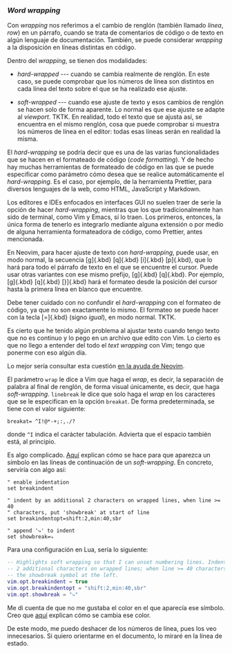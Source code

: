 


### _Word wrapping_

Con _wrapping_ nos referimos a el cambio de renglón (también llamado
_línea_, _row_) en un párrafo, cuando se trata de comentarios de código o de
texto en algún lenguaje de documentación. También, se puede considerar
_wrapping_ a la disposición en líneas distintas en código.

Dentro del _wrapping_, se tienen dos modalidades:

 - _hard-wrapped_ --- cuando se cambia realmente de renglón. En este caso,
   se puede comprobar que los números de línea son distintos en cada línea
   del texto sobre el que se ha realizado ese ajuste.

 - _soft-wrapped_ --- cuando ese ajuste de texto y esos cambios de renglón
   se hacen solo de forma aparente. Lo normal es que ese ajuste se adapte al
   _viewport_. TKTK. En realidad, todo el texto que se ajusta así, se
   encuentra en el mismo renglón, cosa que puede comprobar si muestra los
   números de línea en el editor: todas esas líneas serán en realidad la
   misma.

El _hard-wrapping_ se podría decir que es una de las varias funcionalidades
que se hacen en el formateado de código (_code formatting_). Y de hecho hay
muchas herramientas de formateado de código en las que se puede especificar
como parámetro cómo desea que se realice automáticamente el _hard-wrapping_.
Es el caso, por ejemplo, de la herramienta Prettier, para diversos lenguajes
de la web, como HTML, JavaScript y Markdown.

Los editores e IDEs enfocados en interfaces GUI no suelen traer de serie la
opción de hacer _hard-wrapping_, mientras que los que tradicionalmente han
sido de terminal, como Vim y Emacs, sí lo traen. Los primeros, entonces, la
única forma de tenerlo es integrarlo mediante alguna extensión o por medio
de alguna herramienta formateadora de código, como Prettier, antes
mencionada.

En Neovim, para hacer ajuste de texto con _hard-wrapping_, puede usar, en
modo normal, la secuencia [g]{.kbd} [q]{.kbd} [i]{.kbd} [p]{.kbd}, que lo
hará para todo el párrafo de texto en el que se encuentre el cursor. Puede
usar otras variantes con ese mismo prefijo, [g]{.kbd} [q]{.kbd}. Por
ejemplo, [g]{.kbd} [q]{.kbd} [\}]{.kbd} hará el formateo desde la posición
del cursor hasta la primera línea en blanco que encuentre.

Debe tener cuidado con no confundir el _hard-wrapping_ con el formateo de
código, ya que no son exactamente lo mismo. El formateo se puede hacer con
la tecla [=]{.kbd} (signo _igual_), en modo normal. TKTK.

<!--
También, puede crear un macro que lo haga automáticamente, que es lo mejor,
pues, si ha editado un párrafo en un editor que no es Vim (o Neovim), no le
valdrá con las opciones que acabo de exponer. Este macro debería pasar a un
solo renglón todo el párrafo (con ayuda de [Shift]{.kbd} + [j]{.kbd}) y
luego, con [g]{.kbd} [q]{.kbd} [q]{.kbd}, se pasaría a ajustarse con
_hard-wrapping_.
-->

Es cierto que he tenido algún problema al ajustar texto cuando tengo texto
que no es continuo y lo pego en un archivo que edito con Vim. Lo cierto es
que no llego a entender del todo el _text wrapping_ con Vim; tengo que
ponerme con eso algún día.

Lo mejor sería consultar esta cuestión [en la ayuda de
Neovim](https://neovim.io/doc/user/usr_25.html).

El parámetro `wrap` le dice a Vim que haga el _wrap_, es decir, la
separación de palabra al final de renglón, de forma visual únicamente, es
decir, que haga _soft-wrapping_. `linebreak` le dice que solo haga el _wrap_
en los caracteres que se le especifican en la opción `breakat`. De forma
predeterminada, se tiene con el valor siguiente:

```vim
breakat= ^I!@*-+;:,./?
```

donde `^I` indica el carácter tabulación. Advierta que el espacio también
está, al principio.

Es algo complicado. [Aquí](https://stackoverflow.com/a/26015800/7026520)
explican cómo se hace para que aparezca un símbolo en las líneas de
continuación de un _soft-wrapping_. En concreto, serviría con algo así:

```vim
" enable indentation
set breakindent

" indent by an additional 2 characters on wrapped lines, when line >= 40
" characters, put 'showbreak' at start of line
set breakindentopt=shift:2,min:40,sbr

" append '⤷' to indent
set showbreak=⤷
```

Para una configuración en Lua, sería lo siguiente:

```lua
-- Highlights soft wrapping so that I can unset numbering lines. Indents by
-- 2 additional characters on wrapped lines; when line >= 40 characters puts
-- the showbreak symbol at the left.
vim.opt.breakindent = true
vim.opt.breakindentopt = "shift:2,min:40,sbr"
vim.opt.showbreak = "⤷"
```

Me di cuenta de que no me gustaba el color en el que aparecía ese símbolo.
Creo que [aquí](https://stackoverflow.com/a/8079170/7026520) explican cómo
se cambia ese color.

De este modo, me puedo deshacer de los números de línea, pues los veo
innecesarios. Si quiero orientarme en el documento, lo miraré en la línea de
estado.



